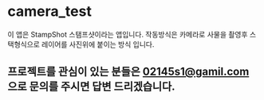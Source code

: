 # camera_test

이 앱은 StampShot 스탬프샷이라는 앱입니다.
작동방식은 카메라로 사물을 촬영후 스택형식으로 레이어를 사진위에 붙이는 방식 입니다.


## 프로젝트를 관심이 있는 분들은 02145s1@gamil.com  으로 문의를 주시면 답변 드리겠습니다.
